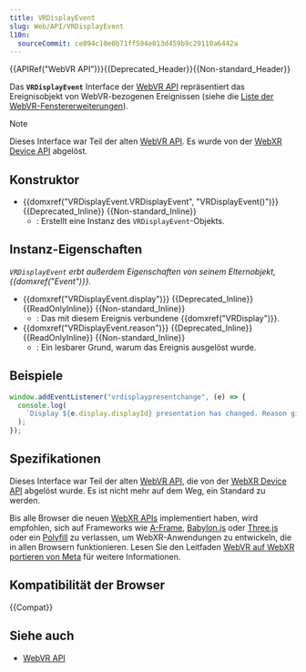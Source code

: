 ```yaml
---
title: VRDisplayEvent
slug: Web/API/VRDisplayEvent
l10n:
  sourceCommit: ce094c10e0b71ff594e013d459b9c29110a6442a
---
```


{{APIRef("WebVR API")}}{{Deprecated_Header}}{{Non-standard_Header}}

Das **`VRDisplayEvent`** Interface der [WebVR API](/de/docs/Web/API/WebVR_API) repräsentiert das Ereignisobjekt von WebVR-bezogenen Ereignissen (siehe die [Liste der WebVR-Fenstererweiterungen](/de/docs/Web/API/WebVR_API#window_events)).

> [!NOTE]
> Dieses Interface war Teil der alten [WebVR API](https://immersive-web.github.io/webvr/spec/1.1/). Es wurde von der [WebXR Device API](https://immersive-web.github.io/webxr/) abgelöst.

## Konstruktor

- {{domxref("VRDisplayEvent.VRDisplayEvent", "VRDisplayEvent()")}} {{Deprecated_Inline}} {{Non-standard_Inline}}
  - : Erstellt eine Instanz des `VRDisplayEvent`-Objekts.

## Instanz-Eigenschaften

_`VRDisplayEvent` erbt außerdem Eigenschaften von seinem Elternobjekt, {{domxref("Event")}}._

- {{domxref("VRDisplayEvent.display")}} {{Deprecated_Inline}} {{ReadOnlyInline}} {{Non-standard_Inline}}
  - : Das mit diesem Ereignis verbundene {{domxref("VRDisplay")}}.
- {{domxref("VRDisplayEvent.reason")}} {{Deprecated_Inline}} {{ReadOnlyInline}} {{Non-standard_Inline}}
  - : Ein lesbarer Grund, warum das Ereignis ausgelöst wurde.

## Beispiele

```js
window.addEventListener("vrdisplaypresentchange", (e) => {
  console.log(
    `Display ${e.display.displayId} presentation has changed. Reason given: ${e.reason}.`,
  );
});
```

## Spezifikationen

Dieses Interface war Teil der alten [WebVR API](https://immersive-web.github.io/webvr/spec/1.1/), die von der [WebXR Device API](https://immersive-web.github.io/webxr/) abgelöst wurde. Es ist nicht mehr auf dem Weg, ein Standard zu werden.

Bis alle Browser die neuen [WebXR APIs](/de/docs/Web/API/WebXR_Device_API/Fundamentals) implementiert haben, wird empfohlen, sich auf Frameworks wie [A-Frame](https://aframe.io/), [Babylon.js](https://www.babylonjs.com/) oder [Three.js](https://threejs.org/) oder ein [Polyfill](https://github.com/immersive-web/webxr-polyfill) zu verlassen, um WebXR-Anwendungen zu entwickeln, die in allen Browsern funktionieren. Lesen Sie den Leitfaden [WebVR auf WebXR portieren von Meta](https://developers.meta.com/horizon/documentation/web/port-vr-xr/) für weitere Informationen.

## Kompatibilität der Browser

{{Compat}}

## Siehe auch

- [WebVR API](/de/docs/Web/API/WebVR_API)
